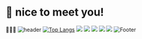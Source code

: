 # 🤞 nice to meet you!
🤡🤡🤡
![header](https://capsule-render.vercel.app/api?type=모양&color=auto&height=높이&section=header&text=텍스트&fontSize=폰트크기)
[![Top Langs](https://github-readme-stats.vercel.app/api/top-langs/?username=theci)](https://github.com/theci/github-readme-stats)
<a href="https://hits.seeyoufarm.com"><img src="https://hits.seeyoufarm.com/api/count/incr/badge.svg?url=https%3A%2F%2Fgithub.com%2Ftheci&count_bg=%2379C83D&title_bg=%23555555&icon=&icon_color=%23E7E7E7&title=hits&edge_flat=false"/></a>
<img src="https://img.shields.io/badge/Android-3DDC84?style=flat-square&logo=Java&logoColor=white"/>
<img src="https://img.shields.io/badge/Android-3DDC84?style=flat-square&logo=Python&logoColor=blue"/>
 <img src="https://img.shields.io/badge/TypeScript-3178C6?style=flat&logo=TypeScript&logoColor=white"/>
  <img src="https://img.shields.io/badge/Python-3178C6?style=flat&logo=TypeScript&logoColor=white"/>
![Footer](https://capsule-render.vercel.app/api?type=waving&color=auto&height=200&section=footer)
